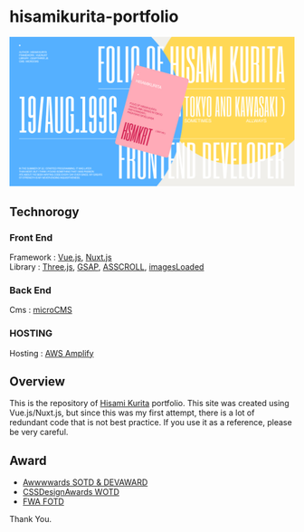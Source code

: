 # hisamikurita-portfolio

![](./static//images//ogp.jpg)

## Technorogy

### Front End
Framework : [Vue.js](https://jp.vuejs.org/index.html), [Nuxt.js](https://nuxtjs.org/)<br>
Library : [Three.js](https://threejs.org/), [GSAP](https://greensock.com/gsap/), [ASSCROLL](https://github.com/ashthornton/asscroll), [imagesLoaded](https://imagesloaded.desandro.com/)

### Back End
Cms : [microCMS](https://microcms.io/)

### HOSTING
Hosting : [AWS Amplify](https://aws.amazon.com/jp/amplify/hosting/)

## Overview

This is the repository of [Hisami Kurita](https://hsmkrt1996.com/) portfolio. This site was created using Vue.js/Nuxt.js, but since this was my first attempt, there is a lot of redundant code that is not best practice. If you use it as a reference, please be very careful.

## Award

- [Awwwwards SOTD & DEVAWARD](https://www.awwwards.com/sites/hisami-kurita-portfolio/)
- [CSSDesignAwards WOTD](https://www.cssdesignawards.com/sites/hisami-kurita-portfolio/41510/)
- [FWA FOTD](https://thefwa.com/cases/hisami-kurita-portfolio)

Thank You.
